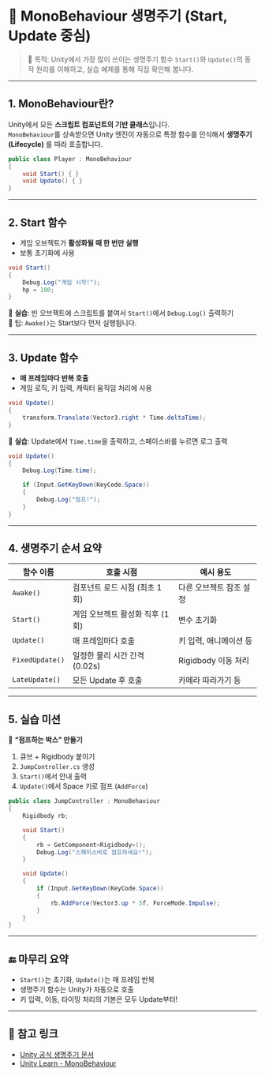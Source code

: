 # 🔁 MonoBehaviour 생명주기 (Start, Update 중심)

> 🎯 목적: Unity에서 가장 많이 쓰이는 생명주기 함수 `Start()`와 `Update()`의 동작 원리를 이해하고, 실습 예제를 통해 직접 확인해 봅니다.  

---

## 1. MonoBehaviour란?

Unity에서 모든 **스크립트 컴포넌트의 기반 클래스**입니다.  
`MonoBehaviour`를 상속받으면 Unity 엔진이 자동으로 특정 함수를 인식해서 **생명주기(Lifecycle)** 를 따라 호출합니다.

```csharp
public class Player : MonoBehaviour
{
    void Start() { }
    void Update() { }
}
```

---

## 2. Start 함수

- 게임 오브젝트가 **활성화될 때 한 번만 실행**
- 보통 초기화에 사용

```csharp
void Start()
{
    Debug.Log("게임 시작!");
    hp = 100;
}
```

🧪 **실습**: 빈 오브젝트에 스크립트를 붙여서 `Start()`에서 `Debug.Log()` 출력하기  
🧠 팁: `Awake()`는 Start보다 먼저 실행됩니다.

---

## 3. Update 함수

- **매 프레임마다 반복 호출**
- 게임 로직, 키 입력, 캐릭터 움직임 처리에 사용

```csharp
void Update()
{
    transform.Translate(Vector3.right * Time.deltaTime);
}
```

🧪 **실습**: Update에서 `Time.time`을 출력하고, 스페이스바를 누르면 로그 출력

```csharp
void Update()
{
    Debug.Log(Time.time);

    if (Input.GetKeyDown(KeyCode.Space))
    {
        Debug.Log("점프!");
    }
}
```

---

## 4. 생명주기 순서 요약

| 함수 이름        | 호출 시점                        | 예시 용도             |
|------------------|----------------------------------|------------------------|
| `Awake()`        | 컴포넌트 로드 시점 (최초 1회)     | 다른 오브젝트 참조 설정 |
| `Start()`        | 게임 오브젝트 활성화 직후 (1회)   | 변수 초기화           |
| `Update()`       | 매 프레임마다 호출               | 키 입력, 애니메이션 등  |
| `FixedUpdate()`  | 일정한 물리 시간 간격 (0.02s)     | Rigidbody 이동 처리    |
| `LateUpdate()`   | 모든 Update 후 호출              | 카메라 따라가기 등     |

---

## 5. 실습 미션

🎯 **“점프하는 박스” 만들기**

1. 큐브 + Rigidbody 붙이기
2. `JumpController.cs` 생성
3. `Start()`에서 안내 출력
4. `Update()`에서 Space 키로 점프 (`AddForce`)

```csharp
public class JumpController : MonoBehaviour
{
    Rigidbody rb;

    void Start()
    {
        rb = GetComponent<Rigidbody>();
        Debug.Log("스페이스바로 점프하세요!");
    }

    void Update()
    {
        if (Input.GetKeyDown(KeyCode.Space))
        {
            rb.AddForce(Vector3.up * 5f, ForceMode.Impulse);
        }
    }
}
```

---

## 🔚 마무리 요약

- `Start()`는 초기화, `Update()`는 매 프레임 반복
- 생명주기 함수는 Unity가 자동으로 호출
- 키 입력, 이동, 타이밍 처리의 기본은 모두 Update부터!

---

## 📎 참고 링크

- [Unity 공식 생명주기 문서](https://docs.unity3d.com/Manual/ExecutionOrder.html)
- [Unity Learn - MonoBehaviour](https://learn.unity.com/tutorial/monobehaviour#)

